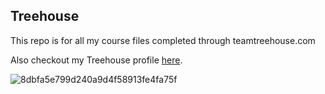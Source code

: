 ## Treehouse

This repo is for all my course files completed through teamtreehouse.com

Also checkout my Treehouse profile [here](https://teamtreehouse.com/LGSanders65).

![8dbfa5e799d240a9d4f58913fe4fa75f](https://user-images.githubusercontent.com/70184030/93659940-1d8a8d80-fa18-11ea-9bb8-66e7cba33bef.jpg)
